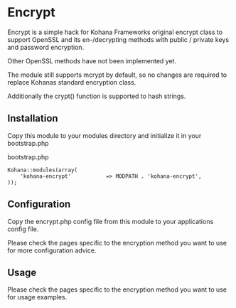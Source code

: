 Encrypt
============

Encrypt is a simple hack for Kohana Frameworks original encrypt class to support
OpenSSL and its en-/decrypting methods with public / private keys and password encryption.

Other OpenSSL methods have not been implemented yet.

The module still supports mcrypt by default, so no changes are required to replace 
Kohanas standard encryption class.

Additionally the crypt() function is supported to hash strings.


Installation
-----

Copy this module to your modules directory and initialize it in your bootstrap.php

bootstrap.php

	Kohana::modules(array(
        'kohana-encrypt'           => MODPATH . 'kohana-encrypt',
    ));
    
Configuration
-----

Copy the encrypt.php config file from this module to your applications config file.

Please check the pages specific to the encryption method you want to use for more configuration advice.

Usage
-----
Please check the pages specific to the encryption method you want to use for usage examples.
